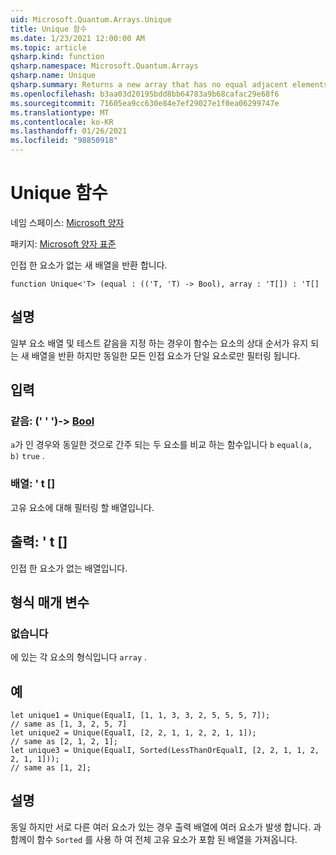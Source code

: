 ```yaml
---
uid: Microsoft.Quantum.Arrays.Unique
title: Unique 함수
ms.date: 1/23/2021 12:00:00 AM
ms.topic: article
qsharp.kind: function
qsharp.namespace: Microsoft.Quantum.Arrays
qsharp.name: Unique
qsharp.summary: Returns a new array that has no equal adjacent elements.
ms.openlocfilehash: b3aa03d20195bdd8bb64783a9b68cafac29e68f6
ms.sourcegitcommit: 71605ea9cc630e84e7ef29027e1f0ea06299747e
ms.translationtype: MT
ms.contentlocale: ko-KR
ms.lasthandoff: 01/26/2021
ms.locfileid: "98850918"
---
```

# <a name="unique-function"></a>Unique 함수

네임 스페이스: [Microsoft 양자](xref:Microsoft.Quantum.Arrays)

패키지: [Microsoft 양자 표준](https://nuget.org/packages/Microsoft.Quantum.Standard)


인접 한 요소가 없는 새 배열을 반환 합니다.

```qsharp
function Unique<'T> (equal : (('T, 'T) -> Bool), array : 'T[]) : 'T[]
```


## <a name="description"></a>설명

일부 요소 배열 및 테스트 같음을 지정 하는 경우이 함수는 요소의 상대 순서가 유지 되는 새 배열을 반환 하지만 동일한 모든 인접 요소가 단일 요소로만 필터링 됩니다.

## <a name="input"></a>입력

### <a name="equal--tt---bool"></a>같음: (' ' ')-> [Bool](xref:microsoft.quantum.lang-ref.bool)

`a`가 인 경우와 동일한 것으로 간주 되는 두 요소를 비교 하는 함수입니다 `b` `equal(a, b)` `true` .


### <a name="array--t"></a>배열: ' t []

고유 요소에 대해 필터링 할 배열입니다.



## <a name="output--t"></a>출력: ' t []

인접 한 요소가 없는 배열입니다.

## <a name="type-parameters"></a>형식 매개 변수

### <a name="t"></a>없습니다

에 있는 각 요소의 형식입니다 `array` .

## <a name="example"></a>예

```qsharp
let unique1 = Unique(EqualI, [1, 1, 3, 3, 2, 5, 5, 5, 7]);
// same as [1, 3, 2, 5, 7]
let unique2 = Unique(EqualI, [2, 2, 1, 1, 2, 2, 1, 1]);
// same as [2, 1, 2, 1];
let unique3 = Unique(EqualI, Sorted(LessThanOrEqualI, [2, 2, 1, 1, 2, 2, 1, 1]));
// same as [1, 2];
```

## <a name="remarks"></a>설명

동일 하지만 서로 다른 여러 요소가 있는 경우 출력 배열에 여러 요소가 발생 합니다.  과 함께이 함수 `Sorted` 를 사용 하 여 전체 고유 요소가 포함 된 배열을 가져옵니다.